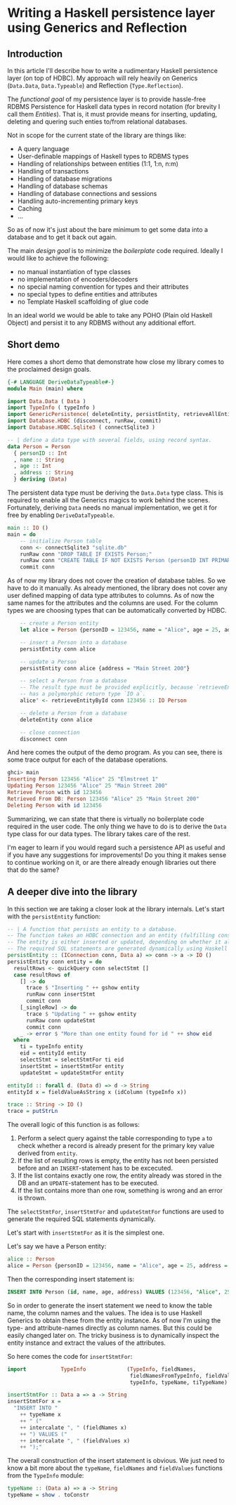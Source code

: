 # Writing a Haskell persistence layer using Generics and Reflection

## Introduction

In this article I'll describe how to write a rudimentary Haskell persistence layer (on top of HDBC). 
My approach will rely heavily on Generics (`Data.Data`, `Data.Typeable`) and Reflection (`Type.Reflection`).

<!--
Some twenty years back the Java community became increasingly unhappy with the persistence mechanism provided by SUN, 
the Entity Beans of the Enterprise Java Beans (EJB) framework. The EJB framework required developers to implement 
complex interfaces and to write a lot of boilerplate code to integrate into the heavy machinery of the EJB-container.

Developers wanted to have persistence features for their [plain old Java objects* 
(POJOs)](https://en.wikipedia.org/wiki/Plain_old_Java_object) without all the boilerplate and dependencies on awkward frameworks.
-->


The *functional goal* of my persistence layer is to provide hassle-free RDBMS Persistence for Haskell data types in 
record notation (for brevity I call them *Entities*). 
That is, it must provide means for inserting, updating, deleting and quering such enties to/from relational databases.

Not in scope for the current state of the library are things like:
- A query language
- User-definable mappings of Haskell types to RDBMS types
- Handling of relationships between entities (1:1, 1:n, n:m)
- Handling of transactions
- Handling of database migrations
- Handling of database schemas
- Handling of database connections and sessions
- Handling auto-incrementing primary keys
- Caching
- ...

So as of now it's just about the bare minimum to get some data into a database and to get it back out again.

The main *design goal* is to minimize the *boilerplate* code required. Ideally I would like to achieve the following:

- no manual instantiation of type classes
- no implementation of encoders/decoders
- no special naming convention for types and their attributes 
- no special types to define entities and attributes
- no Template Haskell scaffolding of glue code

In an ideal world we would be able to take any POHO (Plain old Haskell Object) 
and persist it to any RDBMS without any additional effort.

## Short demo

Here comes a short demo that demonstrate how close my library comes to the proclaimed design goals.

```haskell
{-# LANGUAGE DeriveDataTypeable#-}
module Main (main) where

import Data.Data ( Data )
import TypeInfo ( typeInfo ) 
import GenericPersistence( deleteEntity, persistEntity, retrieveAllEntities, retrieveEntityById )
import Database.HDBC (disconnect, runRaw, commit) 
import Database.HDBC.Sqlite3 ( connectSqlite3 )

-- | define a data type with several fields, using record syntax.
data Person = Person
  { personID :: Int
  , name :: String
  , age :: Int
  , address :: String
  } deriving (Data)
```

The persistent data type must be deriving the `Data.Data` type class. This is required
to enable all the Generics magics to work behind the scenes. 
Fortunately, deriving `Data` needs no manual implementation, we get it for free by enabling `DeriveDataTypeable`.

```haskell
main :: IO ()
main = do
    -- initialize Person table
    conn <- connectSqlite3 "sqlite.db"
    runRaw conn "DROP TABLE IF EXISTS Person;"
    runRaw conn "CREATE TABLE IF NOT EXISTS Person (personID INT PRIMARY KEY, name TEXT, age INT, address TEXT);"
    commit conn
```

As of now my library does not cover the creation of database tables. So we have to do it manually.
As already mentioned, the library does not cover any user defined mapping of data type attributes to columns.
As of now the same names for the attributes and the columns are used.
For the column types we are choosing types that can be automatically converted by HDBC.

```haskell
    -- create a Person entity
    let alice = Person {personID = 123456, name = "Alice", age = 25, address = "Elmstreet 1"}

    -- insert a Person into a database
    persistEntity conn alice

    -- update a Person
    persistEntity conn alice {address = "Main Street 200"}  

    -- select a Person from a database
    -- The result type must be provided explicitly, because `retrieveEntityById` 
    -- has a polymorphic return type `IO a`.
    alice' <- retrieveEntityById conn 123456 :: IO Person

    -- delete a Person from a database
    deleteEntity conn alice 

    -- close connection
    disconnect conn
```

And here comes the output of the demo program. As you can see, there is some trace output for each of the database operations.

```haskell
ghci> main
Inserting Person 123456 "Alice" 25 "Elmstreet 1"
Updating Person 123456 "Alice" 25 "Main Street 200"
Retrieve Person with id 123456
Retrieved From DB: Person 123456 "Alice" 25 "Main Street 200"
Deleting Person with id 123456
```

Summarizing, we can state that there is virtually no boilerplate code required in the user code.
The only thing we have to do is to derive the `Data` type class for our data types.
The library takes care of the rest.

I'm eager to learn if you would regard such a persistence API as useful and if you have any suggestions for improvements!
Do you thing it makes sense to continue working on it, or are there already enough libraries out there that do the same?


## A deeper dive into the library

In this section we are taking a closer look at the library internals. Let's start with the `persistEntity` function:

```haskell
-- | A function that persists an entity to a database.
-- The function takes an HDBC connection and an entity (fulfilling constraint 'Data a') as parameters.
-- The entity is either inserted or updated, depending on whether it already exists in the database.
-- The required SQL statements are generated dynamically using Haskell generics and reflection
persistEntity :: (IConnection conn, Data a) => conn -> a -> IO ()
persistEntity conn entity = do
  resultRows <- quickQuery conn selectStmt []
  case resultRows of
    [] -> do
      trace $ "Inserting " ++ gshow entity
      runRaw conn insertStmt
      commit conn
    [_singleRow] -> do
      trace $ "Updating " ++ gshow entity
      runRaw conn updateStmt
      commit conn
    _ -> error $ "More than one entity found for id " ++ show eid
  where
    ti = typeInfo entity
    eid = entityId entity
    selectStmt = selectStmtFor ti eid
    insertStmt = insertStmtFor entity
    updateStmt = updateStmtFor entity

entityId :: forall d. (Data d) => d -> String
entityId x = fieldValueAsString x (idColumn (typeInfo x))

trace :: String -> IO ()
trace = putStrLn
```

The overall logic of this function is as follows:

1. Perform a select query against the table corresponding to type `a` to check whether a record is already present for the primary key value derived from `entity`.
2. If the list of resulting rows is empty, the entity has not been persisted before and an `INSERT`-statement has to be excecuted.
3. If the list contains exactly one row, the entity already was stored in the DB and an `UPDATE`-statement has to be executed.
4. If the list contains more than one row, something is wrong and an error is thrown.

The `selectStmtFor`, `insertStmtFor` and `updateStmtFor` functions are used to generate the required SQL statements dynamically.

Let's start with `insertStmtFor` as it is the simplest one.

Let's say we have a Person entity:

```haskell
alice :: Person
alice = Person {personID = 123456, name = "Alice", age = 25, address = "Elmstreet 1"}
```

Then the corresponding insert statement is:

```sql
INSERT INTO Person (id, name, age, address) VALUES (123456, "Alice", 25, "Elmstreet 1");
```

So in order to generate the insert statement we need to know the table name, the column names and the values.
The idea is to use Haskell Generics to obtain these from the entity instance.
As of now I'm using the type- and attribute-names directly as column names. But this could be easily changed later on.
The tricky business is to dynamically inspect the entity instance and extract the values of the attributes.

So here comes the code for `insertStmtFor`:

```haskell
import           TypeInfo             (TypeInfo, fieldNames,
                                       fieldNamesFromTypeInfo, fieldValues,
                                       typeInfo, typeName, tiTypeName)

insertStmtFor :: Data a => a -> String
insertStmtFor x =
  "INSERT INTO "
    ++ typeName x
    ++ " ("
    ++ intercalate ", " (fieldNames x)
    ++ ") VALUES ("
    ++ intercalate ", " (fieldValues x)
    ++ ");"
```

The overall construction of the insert statement is obvious. We just need to know a bit more about the `typeName`, `fieldNames` and `fieldValues` functions from the `TypeInfo` module:

```haskell
typeName :: (Data a) => a -> String
typeName = show . toConstr 
```